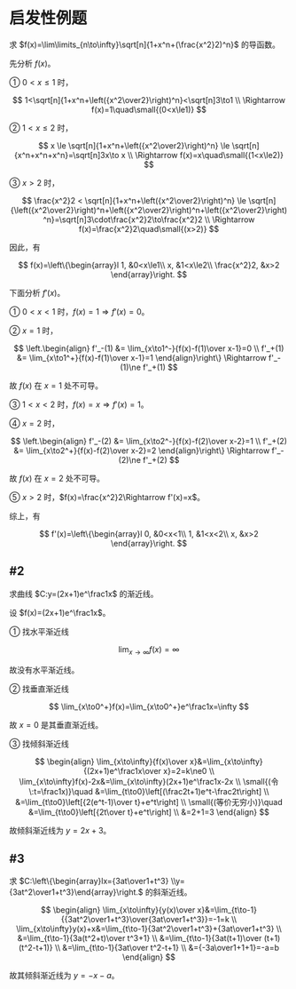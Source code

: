 # 启发性例题

求 $f(x)=\lim\limits_{n\to\infty}\sqrt[n]{1+x^n+(\frac{x^2}2)^n}$ 的导函数。

先分析 $f(x)$。

① $0<x\le1$ 时，

$$
1<\sqrt[n]{1+x^n+\left({x^2\over2}\right)^n}<\sqrt[n]3\to1 \\
\Rightarrow f(x)=1\quad\small{(0<x\le1)}
$$

② $1<x\le2$ 时，

$$
x \le \sqrt[n]{1+x^n+\left({x^2\over2}\right)^n} \le \sqrt[n]{x^n+x^n+x^n}=\sqrt[n]3x\to x \\
\Rightarrow f(x)=x\quad\small{(1<x\le2)}
$$

③ $x>2$ 时，

$$
\frac{x^2}2 < \sqrt[n]{1+x^n+\left({x^2\over2}\right)^n} \le \sqrt[n]{\left({x^2\over2}\right)^n+\left({x^2\over2}\right)^n+\left({x^2\over2}\right)^n}=\sqrt[n]3\cdot\frac{x^2}2\to\frac{x^2}2 \\
\Rightarrow f(x)=\frac{x^2}2\quad\small{(x>2)}
$$

因此，有

$$
f(x)=\left\{\begin{array}l
  1, &0<x\le1\\
  x, &1<x\le2\\
  \frac{x^2}2, &x>2
\end{array}\right.
$$

下面分析 $f'(x)$。

① $0<x<1$ 时，$f(x)=1\Rightarrow f'(x)=0$。

② $x=1$ 时，

$$
\left.\begin{align}
f'_-(1) &= \lim_{x\to1^-}{f(x)-f(1)\over x-1}=0 \\
f'_+(1) &= \lim_{x\to1^+}{f(x)-f(1)\over x-1}=1
\end{align}\right\}
\Rightarrow f'_-(1)\ne f'_+(1)
$$

故 $f(x)$ 在 $x=1$ 处不可导。

③ $1<x<2$ 时，$f(x)=x\Rightarrow f'(x)=1$。

④ $x=2$ 时，

$$
\left.\begin{align}
f'_-(2) &= \lim_{x\to2^-}{f(x)-f(2)\over x-2}=1 \\
f'_+(2) &= \lim_{x\to2^+}{f(x)-f(2)\over x-2}=2
\end{align}\right\}
\Rightarrow f'_-(2)\ne f'_+(2)
$$

故 $f(x)$ 在 $x=2$ 处不可导。

⑤ $x>2$ 时，$f(x)=\frac{x^2}2\Rightarrow f'(x)=x$。

综上，有

$$
f'(x)=\left\{\begin{array}l
  0, &0<x<1\\
  1, &1<x<2\\
  x, &x>2
\end{array}\right.
$$

## #2

求曲线 $C:y=(2x+1)e^\frac1x$ 的渐近线。

设 $f(x)=(2x+1)e^\frac1x$。

① 找水平渐近线

$$
\lim_{x\to\infty}f(x)=\infty
$$

故没有水平渐近线。

② 找垂直渐近线

$$
\lim_{x\to0^+}f(x)=\lim_{x\to0^+}e^\frac1x=\infty
$$

故 $x=0$ 是其垂直渐近线。

③ 找倾斜渐近线

$$
\begin{align}
\lim_{x\to\infty}{f(x)\over x}&=\lim_{x\to\infty}{(2x+1)e^\frac1x\over x}=2=k\ne0 \\
\lim_{x\to\infty}f(x)-2x&=\lim_{x\to\infty}(2x+1)e^\frac1x-2x \\
\small{(令\:t=\frac1x)}\quad
&=\lim_{t\to0}\left[(\frac2t+1)e^t-\frac2t\right] \\
&=\lim_{t\to0}\left[{2(e^t-1)\over t}+e^t\right] \\
\small{(等价无穷小)}\quad
&=\lim_{t\to0}\left[{2t\over t}+e^t\right] \\
&=2+1=3
\end{align}
$$

故倾斜渐近线为 $y=2x+3$。

## #3

求 $C:\left\{\begin{array}lx={3at\over1+t^3} \\y={3at^2\over1+t^3}\end{array}\right.$ 的斜渐近线。

$$
\begin{align}
\lim_{x\to\infty}{y(x)\over x}&=\lim_{t\to-1}{{3at^2\over1+t^3}\over{3at\over1+t^3}}=-1=k \\
\lim_{x\to\infty}y(x)+x&=\lim_{t\to-1}{3at^2\over1+t^3}+{3at\over1+t^3} \\
&=\lim_{t\to-1}{3a(t^2+t)\over t^3+1} \\
&=\lim_{t\to-1}{3at(t+1)\over (t+1)(t^2-t+1)} \\
&=\lim_{t\to-1}{3at\over t^2-t+1}  \\
&={-3a\over1+1+1}=-a=b
\end{align}
$$

故其倾斜渐近线为 $y=-x-a$。
